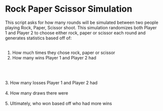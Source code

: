 # Rock Paper Scissor Simulation

This script asks for how many rounds will be simulated between two people playing Rock, Paper, Scissor shoot. This simulation randomizes both Player 1 and Player 2 to choose either rock, paper or scissor each round and generates statistics based off of: <br>
<br>
1. How much times they chose rock, paper or scissor <br>
2. How many wins Player 1 and Player 2 had
<br>
 <br>
<br>
3. How many losses Player 1 and Player 2 had <br>
<br>
4. How many draws there were <br>
<br>
5. Ultimately, who won based off who had more wins
